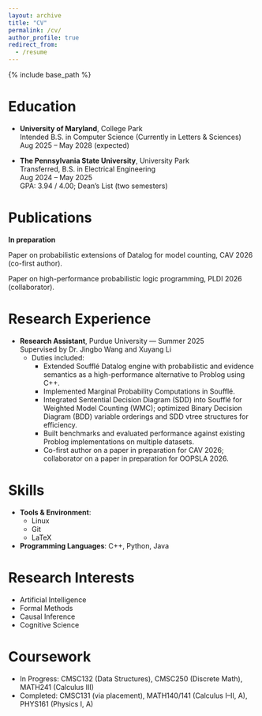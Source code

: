 ```yaml
---
layout: archive
title: "CV"
permalink: /cv/
author_profile: true
redirect_from:
  - /resume
---
```


{% include base_path %}

Education
======
- **University of Maryland**, College Park  
  Intended B.S. in Computer Science (Currently in Letters & Sciences)  
  Aug 2025 – May 2028 (expected)  

- **The Pennsylvania State University**, University Park  
  Transferred, B.S. in Electrical Engineering  
  Aug 2024 – May 2025  
  GPA: 3.94 / 4.00; Dean’s List (two semesters)  

Publications
======
**In preparation**

Paper on probabilistic extensions of Datalog for model counting, CAV 2026 (co-first author).

Paper on high-performance probabilistic logic programming, PLDI 2026 (collaborator). 

Research Experience
======
- **Research Assistant**, Purdue University — Summer 2025  
  Supervised by Dr. Jingbo Wang and Xuyang Li 
  * Duties included: 	                                                             
    - Extended Soufflé Datalog engine with probabilistic and evidence semantics as a high-performance alternative to Problog using C++.
    - Implemented Marginal Probability Computations in Soufflé.
    - Integrated Sentential Decision Diagram (SDD) into Soufflé for Weighted Model Counting (WMC); optimized Binary Decision Diagram (BDD) variable orderings and SDD vtree structures for efficiency.
    - Built benchmarks and evaluated performance against existing Problog implementations on multiple datasets.
    - Co-first author on a paper in preparation for CAV 2026; collaborator on a paper in preparation for OOPSLA 2026.

Skills
======
* **Tools & Environment**:
  * Linux
  * Git
  * LaTeX
* **Programming Languages**: C++, Python, Java

Research Interests
=====
* Artificial Intelligence
* Formal Methods
* Causal Inference
* Cognitive Science

Coursework
=====
* In Progress: CMSC132 (Data Structures), CMSC250 (Discrete Math), MATH241 (Calculus III)  
* Completed: CMSC131 (via placement), MATH140/141 (Calculus I–II, A), PHYS161 (Physics I, A)